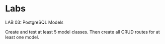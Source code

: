 # Labs

LAB 03: PostgreSQL Models

Create and test at least 5 model classes. Then create all CRUD routes for at least one model.
